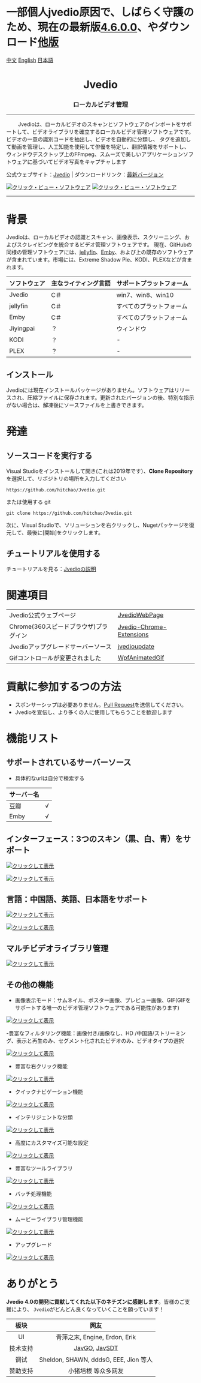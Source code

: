 # 一部個人jvedio原因で、しばらく守護のため、現在の最新版[4.6.0.0](https://github.com/hitchao/Jvedio/releases/tag/Jvedio4.6.0.0)、やダウンロード[他版](https://github.com/hitchao/Jvedio/releases)



[中文](README_CHS.md) [English](README.md) [日本語](README_JP.md)


<h1 align="center">Jvedio</h1>





<h3 align="center">ローカルビデオ管理</h3>




---






&nbsp;&nbsp;&nbsp;&nbsp;&nbsp;&nbsp;&nbsp;&nbsp;Jvedioは、ローカルビデオのスキャンとソフトウェアのインポートをサポートして、ビデオライブラリを確立するローカルビデオ管理ソフトウェアです。
ビデオの一意の識別コードを抽出し、ビデオを自動的に分類し、
タグを追加して動画を管理し、人工知能を使用して俳優を特定し、翻訳情報をサポートし、
ウィンドウデスクトップ上のFFmpeg、スムーズで美しいアプリケーションソフトウェアに基づいてビデオ写真をキャプチャします


公式ウェブサイト：[Jvedio](https://hitchao.github.io/JvedioWebPage/) | ダウンロードリンク：[最新バージョン](https://github.com/hitchao/Jvedio/releases)






[![クリック・ビュー・ソフトウェア](https://s3.ax1x.com/2021/03/06/6u8UJA.png)](https://s3.ax1x.com/2021/03/06/6u8UJA.png)
[![クリック・ビュー・ソフトウェア](https://s3.ax1x.com/2021/03/06/6u8oeU.png)](https://s3.ax1x.com/2021/03/06/6u8oeU.png)

---

# 背景
Jvedioは、ローカルビデオの認識とスキャン、画像表示、スクリーニング、およびスクレイピングを統合するビデオ管理ソフトウェアです。 現在、GitHubの同様の管理ソフトウェアには、[jellyfin](https://github.com/jellyfin/jellyfin)、[Emby](https://github.com/MediaBrowser/Emby)、および上の既存のソフトウェアが含まれています。市場には、Extreme Shadow Pie、KODI、PLEXなどが含まれます。

|ソフトウェア|主なライティング言語|サポートプラットフォーム|
|-|-|-|
| Jvedio | C＃| win7、win8、win10 |
| jellyfin | C＃|すべてのプラットフォーム|
| Emby | C＃|すべてのプラットフォーム|
| Jiyingpai |？|ウィンドウ|
| KODI |？|-|
| PLEX |？|-|



## インストール

Jvedioには現在インストールパッケージがありません。ソフトウェアはリリースされ、圧縮ファイルに保存されます。更新されたバージョンの後、特別な指示がない場合は、解凍後にソースファイルを上書きできます。



# 発達

## ソースコードを実行する
Visual Studioをインストールして開き(これは2019年です）、**Clone Repository** を選択して、リポジトリの場所を入力してください

`https://github.com/hitchao/Jvedio.git`

または使用する git

`git clone https://github.com/hitchao/Jvedio.git`

次に、Visual Studioで、ソリューションを右クリックし、Nugetパッケージを復元して、最後に[開始]をクリックします。

## チュートリアルを使用する

チュートリアルを見る：[Jvedioの説明](https://github.com/hitchao/Jvedio/wiki)


# 関連項目


|||
|-|-|
| Jvedio公式ウェブページ| [JvedioWebPage](https://github.com/hitchao/JvedioWebPage)|
| Chrome(360スピードブラウザ)プラグイン| [Jvedio-Chrome-Extensions](https://github.com/hitchao/Jvedio-Chrome-Extensions)|
| Jvedioアップグレードサーバーソース| [jvedioupdate](https://github.com/hitchao/jvedioupdate)|
| Gifコン​​トロールが変更されました| [WpfAnimatedGif](https://github.com/hitchao/WpfAnimatedGif)|


# 貢献に参加するつの方法

- スポンサーシップは必要ありません。[Pull Request](https://github.com/hitchao/Jvedio/pulls)を送信してください。
- Jvedioを宣伝し、より多くの人に使用してもらうことを歓迎します



# 機能リスト

## サポートされているサーバーソース
- 具体的なurlは自分で検索する

|サーバー名| |
|--|--|
|豆瓣|√|
|Emby|√|




## インターフェース：3つのスキン（黒、白、青）をサポート

[![クリックして表示](https://s3.ax1x.com/2021/03/06/6uGSeO.png)](https://s3.ax1x.com/2021/03/06/6uGSeO.png)

[![クリックして表示](https://s3.ax1x.com/2021/03/06/6uGPFH.png)](https://s3.ax1x.com/2021/03/06/6uGPFH.png)


## 言語：中国語、英語、日本語をサポート

[![クリックして表示](https://s3.ax1x.com/2021/03/06/6uJaKP.png)](https://s3.ax1x.com/2021/03/06/6uJaKP.png)

[![クリックして表示](https://s3.ax1x.com/2021/03/06/6uJfbT.png)](https://s3.ax1x.com/2021/03/06/6uJfbT.png)


## マルチビデオライブラリ管理


[![クリックして表示](https://s3.ax1x.com/2021/03/06/6uJLKx.png)](https://s3.ax1x.com/2021/03/06/6uJLKx.png)


## その他の機能

- 画像表示モード：サムネイル、ポスター画像、プレビュー画像、GIF(GIFをサポートする唯一のビデオ管理ソフトウェアである可能性があります)

[![クリックして表示](https://s3.ax1x.com/2021/03/06/6uYFMt.png)](https://s3.ax1x.com/2021/03/06/6uYFMt.png)

-豊富なフィルタリング機能：画像付き/画像なし、HD /中国語/ストリーミング、表示と再生のみ、セグメント化されたビデオのみ、ビデオタイプの選択

[![クリックして表示](https://s3.ax1x.com/2021/03/06/6uYlMq.png)](https://s3.ax1x.com/2021/03/06/6uYlMq.png)


- 豊富な右クリック機能

[![クリックして表示](https://s3.ax1x.com/2021/03/06/6uY3LV.png)](https://s3.ax1x.com/2021/03/06/6uY3LV.png)


- クイックナビゲーション機能

[![クリックして表示](https://s3.ax1x.com/2021/03/06/6uYJdU.png)](https://s3.ax1x.com/2021/03/06/6uYJdU.png)

- インテリジェントな分類

[![クリックして表示](https://s3.ax1x.com/2021/03/06/6uYLWj.png)](https://s3.ax1x.com/2021/03/06/6uYLWj.png)


- 高度にカスタマイズ可能な設定



[![クリックして表示](https://s3.ax1x.com/2021/03/06/6utx9H.png)](https://s3.ax1x.com/2021/03/06/6utx9H.png)


- 豊富なツールライブラリ


[![クリックして表示](https://s3.ax1x.com/2021/03/06/6ut3pd.png)](https://s3.ax1x.com/2021/03/06/6ut3pd.png)


- バッチ処理機能



[![クリックして表示](https://s3.ax1x.com/2021/03/06/6utJXt.png)](https://s3.ax1x.com/2021/03/06/6utJXt.png)


- ムービーライブラリ管理機能



[![クリックして表示](https://s3.ax1x.com/2021/03/06/6utscn.png)](https://s3.ax1x.com/2021/03/06/6utscn.png)

- アップグレード


[![クリックして表示](https://s3.ax1x.com/2021/03/06/6ut0hQ.png)](https://s3.ax1x.com/2021/03/06/6ut0hQ.png)













# ありがとう


**Jvedio 4.0の開発に貢献してくれた以下のネチズンに感謝します**。皆様のご支援により、 `Jvedio`がどんどん良くなっていくことを願っています！

板块|网友
:--:|:--:
UI|青萍之末, Engine, Erdon, Erik
技术支持|[JavGO](https://github.com/javgo-2020/JavGo), [JavSDT](https://github.com/junerain123/javsdt)
调试|Sheldon, SHAWN, dddsG, EEE, Jion 等人
赞助支持|小猪培根 等众多网友
